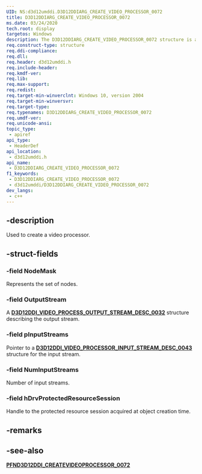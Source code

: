 ```yaml
---
UID: NS:d3d12umddi.D3D12DDIARG_CREATE_VIDEO_PROCESSOR_0072
title: D3D12DDIARG_CREATE_VIDEO_PROCESSOR_0072
ms.date: 03/24/2020
tech.root: display
targetos: Windows
description: The D3D12DDIARG_CREATE_VIDEO_PROCESSOR_0072 structure is a parameter for creating a video processor.
req.construct-type: structure
req.ddi-compliance: 
req.dll: 
req.header: d3d12umddi.h
req.include-header: 
req.kmdf-ver: 
req.lib: 
req.max-support: 
req.redist: 
req.target-min-winverclnt: Windows 10, version 2004
req.target-min-winversvr: 
req.target-type: 
req.typenames: D3D12DDIARG_CREATE_VIDEO_PROCESSOR_0072
req.umdf-ver: 
req.unicode-ansi: 
topic_type:
 - apiref
api_type:
 - HeaderDef
api_location:
 - d3d12umddi.h
api_name:
 - D3D12DDIARG_CREATE_VIDEO_PROCESSOR_0072
f1_keywords:
 - D3D12DDIARG_CREATE_VIDEO_PROCESSOR_0072
 - d3d12umddi/D3D12DDIARG_CREATE_VIDEO_PROCESSOR_0072
dev_langs:
 - c++
---
```


## -description

Used to create a video processor.

## -struct-fields

### -field NodeMask

Represents the set of nodes.

### -field OutputStream

A [**D3D12DDI_VIDEO_PROCESS_OUTPUT_STREAM_DESC_0032**](ns-d3d12umddi-d3d12ddi_video_process_output_stream_desc_0032.md) structure describing the output stream.

### -field pInputStreams

Pointer to a [**D3D12DDI_VIDEO_PROCESSOR_INPUT_STREAM_DESC_0043**](ns-d3d12umddi-d3d12ddi_video_processor_input_stream_desc_0043.md) structure for the input stream.

### -field NumInputStreams

Number of input streams.

### -field hDrvProtectedResourceSession

Handle to the protected resource session acquired at object creation time.

## -remarks

## -see-also

[**PFND3D12DDI_CREATEVIDEOPROCESSOR_0072**](nc-d3d12umddi-pfnd3d12ddi_createvideoprocessor_0072.md)
